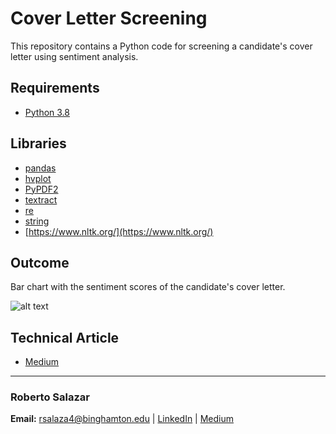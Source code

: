 # Cover Letter Screening
This repository contains a Python code for screening a candidate's cover letter using sentiment analysis.

## Requirements

* [Python 3.8](https://www.python.org/)

## Libraries

* [pandas](https://pandas.pydata.org/)
* [hvplot](https://hvplot.holoviz.org/)
* [PyPDF2](https://pypi.org/project/PyPDF2/)
* [textract](https://pypi.org/project/textract/)
* [re](https://docs.python.org/3/library/re.html#)
* [string](https://docs.python.org/2/library/strings.html)
* [https://www.nltk.org/](https://www.nltk.org/)

## Outcome

Bar chart with the sentiment scores of the candidate's cover letter.

![alt text]()

## Technical Article

* [Medium]()

---

### Roberto Salazar

**Email:** rsalaza4@binghamton.edu | [LinkedIn](https://www.linkedin.com/in/roberto-salazar-reyna/) | [Medium](https://medium.com/@rsalaza4)
